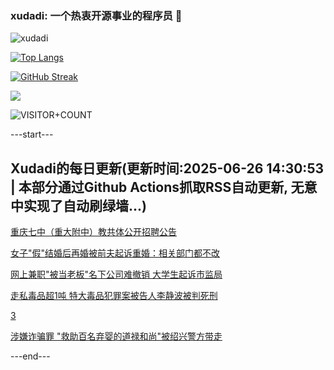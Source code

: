 ### xudadi: 一个热衷开源事业的程序员 👋

![xudadi](https://github-readme-stats-git-masterorgs-github-readme-stats-team.vercel.app/api?username=xudadi)

[![Top Langs](https://github-readme-stats.vercel.app/api/top-langs/?username=xudadi)](https://github.com/anuraghazra/github-readme-stats)

[![GitHub Streak](https://streak-stats.demolab.com?user=xudadi&locale=zh_Hans)](https://git.io/streak-stats)

![](https://raw.githubusercontent.com/xudadi/xudadi/main/assets/github-contribution-grid-snake.svg)

![VISITOR+COUNT](https://komarev.com/ghpvc/?username=xudadi&label=VISITOR+COUNT)


---start---

## Xudadi的每日更新(更新时间:2025-06-26 14:30:53 | 本部分通过Github Actions抓取RSS自动更新, 无意中实现了自动刷绿墙...)

[重庆七中（重大附中）教共体公开招聘公告](https://www.gongkaoleida.com/article/2474303)

[女子"假"结婚后再婚被前夫起诉重婚：相关部门都不改](https://m.163.com/news/article/K2VEE9Q00514R9P4.html)

[网上兼职"被当老板"名下公司难撤销 大学生起诉市监局](https://m.163.com/news/article/K2VCG1PM0514R9P4.html)

[走私毒品超1吨 特大毒品犯罪案被告人李静波被判死刑](https://m.163.com/news/article/K2TKOVTB0534A4SC.html)

[3](https://m.163.com/touch/news/sub/domestic)

[涉嫌诈骗罪 "救助百名弃婴的道禄和尚"被绍兴警方带走](https://m.163.com/news/article/K2UAOG200512B07B.html)

---end---
